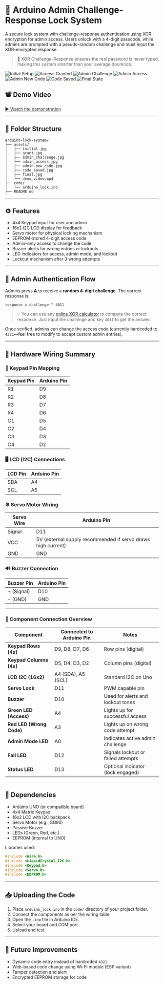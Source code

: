 # 🔐 Arduino Admin Challenge-Response Lock System

A secure lock system with challenge-response authentication using XOR encryption for admin access. Users unlock with a 4-digit passcode, while admins are prompted with a pseudo-random challenge and must input the XOR-encrypted response.

> 🧠 XOR Challenge-Response ensures the real password is never typed, making this system smarter than your average doorknob.

![Initial Setup](assets/initial.jpg)
![Access Granted](assets/grant.jpg)
![Admin Challenge](assets/admin_challenge.jpg)
![Admin Access](assets/admin_access.jpg)
![Admin New Code](assets/admin_new_code.jpg)
![Code Saved](assets/code_saved.jpg)
![Final State](assets/final.jpg)

## 📽️ Demo Video

[▶️ Watch the demonstration](assets/demo_video.mp4)

---

## 📁 Folder Structure

```
arduino-lock-system/
├── assets/
│   ├── initial.jpg
│   ├── grant.jpg
│   ├── admin_challenge.jpg
│   ├── admin_access.jpg
│   ├── admin_new_code.jpg
│   ├── code_saved.jpg
│   ├── final.jpg
│   └── demo_video.mp4
├── code/
│   └── arduino_lock.ino
├── README.md
```

---

## ⚙️ Features

- 4x4 Keypad input for user and admin
- 16x2 I2C LCD display for feedback
- Servo motor for physical locking mechanism
- EEPROM-stored 4-digit access code
- Admin-only access to change the code
- Buzzer alerts for wrong entries or lockouts
- LED indicators for access, admin mode, and lockout
- Lockout mechanism after 3 wrong attempts

---

## 🔐 Admin Authentication Flow

Admins press **A** to receive a **random 4-digit challenge**. The correct response is:

```
response = challenge ^ 4011
```

> 💡 You can use any [online XOR calculator](https://xor.pw/) to compute the correct response. Just input the challenge and key `4011` to get the answer.

Once verified, admins can change the access code (currently hardcoded to `4321`—feel free to modify to accept custom admin entries).

---

## 🔌 Hardware Wiring Summary

### 🧾 Keypad Pin Mapping

| Keypad Pin | Arduino Pin |
|------------|-------------|
| R1         | D9          |
| R2         | D8          |
| R3         | D7          |
| R4         | D6          |
| C1         | D5          |
| C2         | D4          |
| C3         | D3          |
| C4         | D2          |

### 🖥️ LCD (I2C) Connections

| LCD Pin | Arduino Pin |
|---------|-------------|
| SDA     | A4          |
| SCL     | A5          |

### ⚙️ Servo Motor Wiring

| Servo Wire | Arduino Pin |
|------------|-------------|
| Signal     | D11         |
| VCC        | 5V (external supply recommended if servo draws high current) |
| GND        | GND         |

### 🔊 Buzzer Connection

| Buzzer Pin | Arduino Pin |
|------------|-------------|
| + (Signal) | D10         |
| - (GND)    | GND         |

---

### 🧩 Component Connection Overview

| **Component**         | **Connected to Arduino Pin** | **Notes**                              |
|-----------------------|------------------------------|----------------------------------------|
| **Keypad Rows (4x)**  | D9, D8, D7, D6               | Row pins (digital)                     |
| **Keypad Columns (4x)**| D5, D4, D3, D2              | Column pins (digital)                  |
| **LCD I2C (16x2)**    | A4 (SDA), A5 (SCL)           | Standard I2C on Uno                    |
| **Servo Lock**        | D11                          | PWM capable pin                        |
| **Buzzer**            | D10                          | Used for alerts and lockout tones      |
| **Green LED (Access)**| A4                           | Lights up for successful access        |
| **Red LED (Wrong Code)**| A3                         | Lights up on wrong code attempt        |
| **Admin Mode LED**    | A0                           | Indicates active admin challenge       |
| **Fail LED**          | D12                          | Signals lockout or failed attempts     |
| **Status LED**        | D13                          | Optional indicator (lock engaged)      |

---

## 🔧 Dependencies

- Arduino UNO (or compatible board)
- 4x4 Matrix Keypad
- 16x2 LCD with I2C backpack
- Servo Motor (e.g., SG90)
- Passive Buzzer
- LEDs (Green, Red, etc.)
- EEPROM (internal to UNO)

Libraries used:

```cpp
#include <Wire.h>
#include <LiquidCrystal_I2C.h>
#include <Keypad.h>
#include <Servo.h>
#include <EEPROM.h>
```

---

## 📥 Uploading the Code

1. Place `arduino_lock.ino` in the `code/` directory of your project folder.
2. Connect the components as per the wiring table.
3. Open the `.ino` file in Arduino IDE.
4. Select your board and COM port.
5. Upload and test.

---

## 🏁 Future Improvements

- Dynamic code entry instead of hardcoded `4321`
- Web-based code change using Wi-Fi module (ESP variant)
- Tamper detection and alert
- Encrypted EEPROM storage for code

